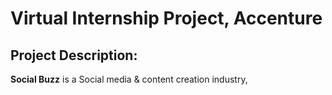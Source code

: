 # Virtual Internship Project, Accenture

## Project Description:

**Social Buzz** is a Social media & content creation industry,
